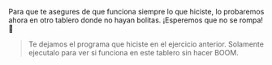 Para que te asegures de que funciona siempre lo que hiciste, lo probaremos ahora en otro tablero donde no hayan bolitas. ¡Esperemos que no se rompa! :grimacing: 

> Te dejamos el programa que hiciste en el ejercicio anterior. Solamente ejecutalo para ver si funciona en este tablero sin hacer BOOM.

